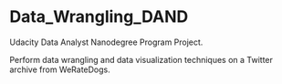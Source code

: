 # Data_Wrangling_DAND

Udacity Data Analyst Nanodegree Program Project.

Perform data wrangling and data visualization techniques on a Twitter archive from WeRateDogs.
